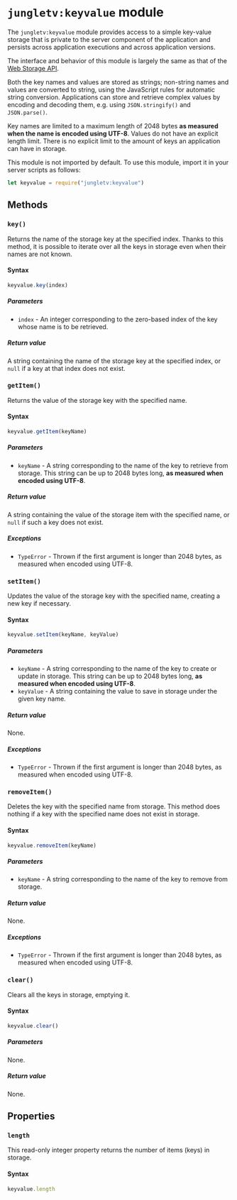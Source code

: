 # `jungletv:keyvalue` module

The `jungletv:keyvalue` module provides access to a simple key-value storage that is private to the server component of the application and persists across application executions and across application versions.

The interface and behavior of this module is largely the same as that of the [Web Storage API](https://developer.mozilla.org/en-US/docs/Web/API/Storage).

Both the key names and values are stored as strings; non-string names and values are converted to string, using the JavaScript rules for automatic string conversion. Applications can store and retrieve complex values by encoding and decoding them, e.g. using `JSON.stringify()` and `JSON.parse()`.

Key names are limited to a maximum length of 2048 bytes **as measured when the name is encoded using UTF-8**.
Values do not have an explicit length limit.
There is no explicit limit to the amount of keys an application can have in storage.

This module is not imported by default. To use this module, import it in your server scripts as follows:

```js
let keyvalue = require("jungletv:keyvalue")
```

## Methods

### `key()`

Returns the name of the storage key at the specified index.
Thanks to this method, it is possible to iterate over all the keys in storage even when their names are not known.

#### Syntax

```js
keyvalue.key(index)
```

##### Parameters

- `index` - An integer corresponding to the zero-based index of the key whose name is to be retrieved.

##### Return value

A string containing the name of the storage key at the specified index, or `null` if a key at that index does not exist.

### `getItem()`

Returns the value of the storage key with the specified name.

#### Syntax

```js
keyvalue.getItem(keyName)
```

##### Parameters

- `keyName` - A string corresponding to the name of the key to retrieve from storage. This string can be up to 2048 bytes long, **as measured when encoded using UTF-8**.

##### Return value

A string containing the value of the storage item with the specified name, or `null` if such a key does not exist.

##### Exceptions

- `TypeError` - Thrown if the first argument is longer than 2048 bytes, as measured when encoded using UTF-8.

### `setItem()`

Updates the value of the storage key with the specified name, creating a new key if necessary.

#### Syntax

```js
keyvalue.setItem(keyName, keyValue)
```

##### Parameters

- `keyName` - A string corresponding to the name of the key to create or update in storage. This string can be up to 2048 bytes long, **as measured when encoded using UTF-8**.
- `keyValue` - A string containing the value to save in storage under the given key name.

##### Return value

None.

##### Exceptions

- `TypeError` - Thrown if the first argument is longer than 2048 bytes, as measured when encoded using UTF-8.

### `removeItem()`

Deletes the key with the specified name from storage.
This method does nothing if a key with the specified name does not exist in storage.

#### Syntax

```js
keyvalue.removeItem(keyName)
```

##### Parameters

- `keyName` - A string corresponding to the name of the key to remove from storage.

##### Return value

None.

##### Exceptions

- `TypeError` - Thrown if the first argument is longer than 2048 bytes, as measured when encoded using UTF-8.

### `clear()`

Clears all the keys in storage, emptying it.

#### Syntax

```js
keyvalue.clear()
```

##### Parameters

None.

##### Return value

None.

## Properties

### `length`

This read-only integer property returns the number of items (keys) in storage.

#### Syntax

```js
keyvalue.length
```